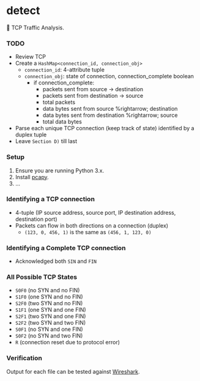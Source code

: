 # detect 
:vertical_traffic_light: TCP Traffic Analysis.

### TODO
+ Review TCP
+ Create a `HashMap<connection_id, connection_obj>`
  + `connection_id`: 4-attribute tuple
  + `connection_obj`: state of connection, connection_complete boolean
    + if connection_complete:
      + packets sent from source &rightarrow; destination
      + packets sent from destination &rightarrow; source 
      + total packets
      + data bytes sent from source %rightarrow; destination
      + data bytes sent from destination %rightarrow; source 
      + total data bytes 
+ Parse each unique TCP connection (keep track of state) identified by a duplex tuple
+ Leave `Section D)` till last

### Setup
1. Ensure you are running Python 3.x.
2. Install [pcapy](https://github.com/CoreSecurity/pcapy).
3. ...

### Identifying a TCP connection
+ 4-tuple (IP source address, source port, IP destination address, destination port)
+ Packets can flow in both directions on a connection (duplex)
  + `(123, 0, 456, 1)` is the same as `(456, 1, 123, 0)`

### Identifying a Complete TCP connection
+ Acknowledged both `SIN` and `FIN`

### All Possible TCP States
+ `S0F0` (no SYN and no FIN)
+ `S1F0` (one SYN and no FIN)
+ `S2F0` (two SYN and no FIN)
+ `S1F1` (one SYN and one FIN)
+ `S2F1` (two SYN and one FIN)
+ `S2F2` (two SYN and two FIN)
+ `S0F1` (no SYN and one FIN)
+ `S0F2` (no SYN and two FIN)
+ `R` (connection reset due to protocol error)

### Verification 
Output for each file can be tested against [Wireshark](https://www.wireshark.org/).
